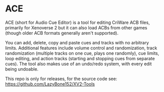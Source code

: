 # ACE
ACE (short for Audio Cue Editor) is a tool for editing CriWare ACB files, primarily for Xenoverse 2 but it can also load ACBs from other games (though older ACB formats generally aren't supported). 

You can add, delete, copy and paste cues and tracks with no 
arbitrary limits. Additional features include volume control and 
randomization, track randomization (multiple tracks on one cue, plays 
one randomly), cue limits, loop editing, and action tracks (starting and stopping cues from separate cues). The tool also makes use of an 
undo/redo system, with every edit being undoable.

This repo is only for releases, for the source code see: https://github.com/LazyBone152/XV2-Tools
